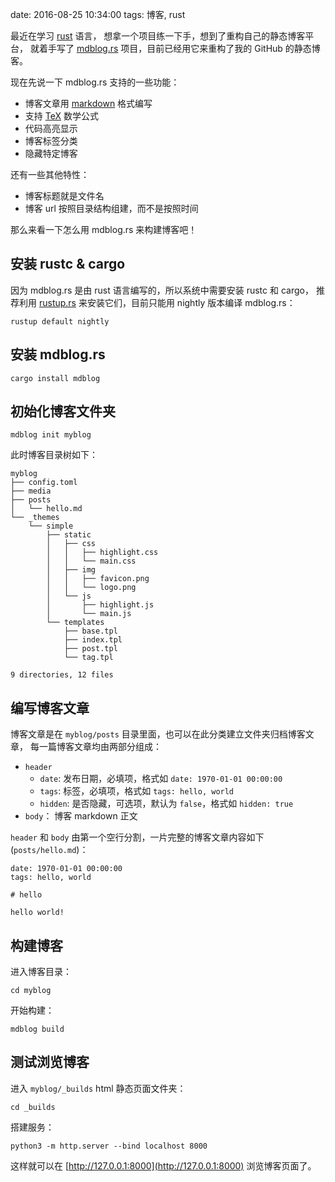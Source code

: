 date: 2016-08-25 10:34:00
tags: 博客, rust


最近在学习 [rust][] 语言，
想拿一个项目练一下手，想到了重构自己的静态博客平台，
就着手写了 [mdblog.rs][] 项目，目前已经用它来重构了我的 GitHub 的静态博客。


现在先说一下 mdblog.rs 支持的一些功能：

* 博客文章用 [markdown][] 格式编写
* 支持 [TeX][] 数学公式
* 代码高亮显示
* 博客标签分类
* 隐藏特定博客

还有一些其他特性：

* 博客标题就是文件名
* 博客 url 按照目录结构组建，而不是按照时间


那么来看一下怎么用 mdblog.rs 来构建博客吧！


## 安装 rustc & cargo

因为 mdblog.rs 是由 rust 语言编写的，所以系统中需要安装 rustc 和 cargo，
推荐利用 [rustup.rs][] 来安装它们，目前只能用 nightly 版本编译 mdblog.rs：

```
rustup default nightly
```


## 安装 mdblog.rs

```
cargo install mdblog
```


## 初始化博客文件夹

```
mdblog init myblog
```

此时博客目录树如下：

```
myblog
├── config.toml
├── media
├── posts
│   └── hello.md
└── _themes
    └── simple
        ├── static
        │   ├── css
        │   │   ├── highlight.css
        │   │   └── main.css
        │   ├── img
        │   │   ├── favicon.png
        │   │   └── logo.png
        │   └── js
        │       ├── highlight.js
        │       └── main.js
        └── templates
            ├── base.tpl
            ├── index.tpl
            ├── post.tpl
            └── tag.tpl

9 directories, 12 files
```

## 编写博客文章

博客文章是在 `myblog/posts` 目录里面，也可以在此分类建立文件夹归档博客文章，
每一篇博客文章均由两部分组成：

* `header`
  * `date`: 发布日期，必填项，格式如 `date: 1970-01-01 00:00:00`
  * `tags`: 标签，必填项，格式如 `tags: hello, world`
  * `hidden`: 是否隐藏，可选项，默认为 `false`，格式如 `hidden: true`
* `body`： 博客 markdown 正文

`header` 和 `body` 由第一个空行分割，一片完整的博客文章内容如下(`posts/hello.md`)：

```
date: 1970-01-01 00:00:00
tags: hello, world

# hello

hello world!
```

## 构建博客

进入博客目录：

```
cd myblog
```

开始构建：

```
mdblog build
```

## 测试浏览博客

进入 `myblog/_builds` html 静态页面文件夹：

```
cd _builds
```

搭建服务：

```
python3 -m http.server --bind localhost 8000
```

这样就可以在 [http://127.0.0.1:8000](http://127.0.0.1:8000) 浏览博客页面了。


[rust]: https://www.rust-lang.org/en-US/
[mdblog.rs]: https://github.com/FuGangqiang/mdblog.rs
[markdown]: http://commonmark.org/
[TeX]: https://en.wikipedia.org/wiki/TeX
[rustup.rs]: https://rustup.rs/
